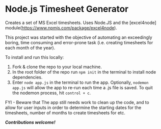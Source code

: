 # Node.js Timesheet Generator

Creates a set of MS Excel timesheets. Uses Node.JS and the [excel4node] module(https://www.npmjs.com/package/excel4node).

This project was started with the objective of automating an exceedingly boring, time consuming and error-prone task (i.e. creating timesheets for each month of the year).

To install and run this locally:

1. Fork & clone the repo to your local machine.
2. In the root folder of the repo run ```npm init``` in the terminal to install node dependencies.
3. Enter ```node app.js``` in the terminal to run the app. Optionally, ```nodemon app.js``` will allow the app to re-run each time a .js file is saved. To quit the nodemon process, hit ```control + c```.

FYI  - Beware that The app still needs work to clean up the code, and to allow for user inputs in order to determine the starting dates for the timesheets, number of months to create timesheets for etc.

***Contributions welcome!***
